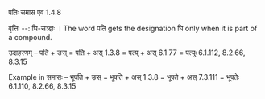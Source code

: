

 पतिः समास एव 1.4.8 


वृत्तिः --: घि-सञ्ज्ञः । The word पति gets the designation घि only when it is part of a compound. 


उदाहरणम् – पति + ङस् = पति + अस् 1.3.8 = पत्य् + अस् 6.1.77 = पत्युः 6.1.112, 8.2.66, 8.3.15 


Example in समासः – भूपति + ङस् = भूपति + अस् 1.3.8 = भूपते + अस् 7.3.111 = भूपतेः 6.1.110, 8.2.66, 8.3.15 



